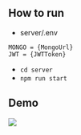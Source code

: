 ## How to run

- server/.env

```env
MONGO = {MongoUrl}
JWT = {JWTToken}
```

- `cd server`
- `npm run start`

## Demo

![](./demo.gif)
